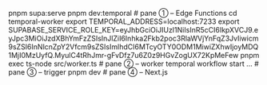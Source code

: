 pnpm supa:serve
pnpm dev:temporal              # pane ① – Edge Functions
cd temporal-worker
export TEMPORAL_ADDRESS=localhost:7233
export SUPABASE_SERVICE_ROLE_KEY=eyJhbGciOiJIUzI1NiIsInR5cCI6IkpXVCJ9.eyJpc3MiOiJzdXBhYmFzZSIsInJlZiI6Inhka2Fkb2poc3RlaWVjYnFqZ3JvIiwicm9sZSI6InNlcnZpY2Vfcm9sZSIsImlhdCI6MTcyOTY0ODM1MiwiZXhwIjoyMDQ1MjI0MzUyfQ.MyulC4tRhJmr-gFvDfz7u6Z0z9HGvZogUX72KpMeFew
pnpm exec ts-node src/worker.ts   # pane ② – worker
temporal workflow start ...       # pane ③ – trigger
pnpm dev                          # pane ④ – Next.js
